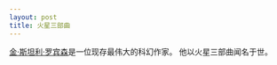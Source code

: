 ```yaml
---
layout: post
title: 火星三部曲
---
```


[金·斯坦利·罗宾森](https://en.wikipedia.org/wiki/Kim_Stanley_Robinson)是一位现存最伟大的科幻作家。
他以火星三部曲闻名于世。
